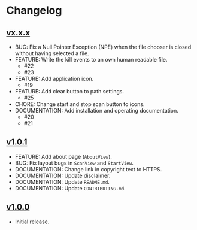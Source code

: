 # Changelog

## [vx.x.x](https://github.com/greluc/SC-Kill-Monitor/releases/tag/vx.x.x)

- BUG: Fix a Null Pointer Exception (NPE) when the file chooser is closed without having selected a file.
- FEATURE: Write the kill events to an own human readable file.
  - #22
  - #23
- FEATURE: Add application icon.
  - #19
- FEATURE: Add clear button to path settings.
  - #25 
- CHORE: Change start and stop scan button to icons.
- DOCUMENTATION: Add installation and operating documentation.
  - #20
  - #21

## [v1.0.1](https://github.com/greluc/SC-Kill-Monitor/releases/tag/v1.0.1)

- FEATURE: Add about page (``AboutView``).
- BUG: Fix layout bugs in ``ScanView`` and ``StartView``.
- DOCUMENTATION: Change link in copyright text to HTTPS.
- DOCUMENTATION: Update disclaimer.
- DOCUMENTATION: Update ``README.md``.
- DOCUMENTATION: Update ``CONTRIBUTING.md``.

## [v1.0.0](https://github.com/greluc/SC-Kill-Monitor/releases/tag/v1.0.0)

- Initial release.
